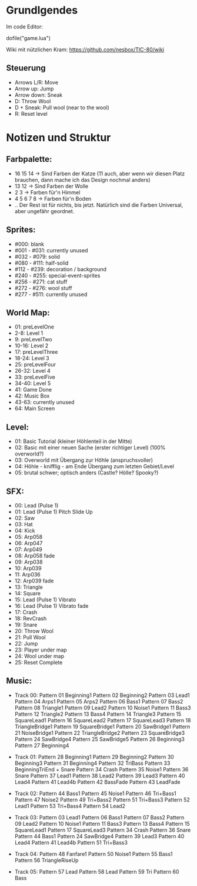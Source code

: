 # Grundlgendes

Im code Editor:

dofile("game.lua")

Wiki mit nützlichen Kram:
https://github.com/nesbox/TIC-80/wiki

## Steuerung 
- Arrows L/R: Move
- Arrow up: Jump
- Arrow down: Sneak
- D: Throw Wool
- D + Sneak: Pull wool (near to the wool)
- R: Reset level


# Notizen und Struktur

## Farbpalette:
- 16 15 14 -> Sind Farben der Katze (11 auch, aber wenn wir diesen Platz brauchen, dann mache ich das Design nochmal anders)
- 13 12 -> Sind Farben der Wolle
- 2 3 -> Farben für'n Himmel
- 4 5 6 7 8 -> Farben für'n Boden
- .. Der Rest ist für nichts, bis jetzt. Natürlich sind die Farben Universal, aber ungefähr geordnet.

## Sprites:
- #000: blank
- #001 - #031: currently unused
- #032 - #079: solid
- #080 - #111: half-solid
- #112 - #239: decoration / background
- #240 - #255: special-event-sprites
- #256 - #271: cat stuff
- #272 - #276: wool stuff
- #277 - #511: currently unused

## World Map:
- 01: preLevelOne
- 2-8: Level 1
- 9: preLevelTwo
- 10-16: Level 2
- 17: preLevelThree
- 18-24: Level 3
- 25: preLevelFour
- 26-32: Level 4
- 33: preLevelFive
- 34-40: Level 5
- 41: Game Done
- 42: Music Box
- 43-63: currently unused
- 64: Main Screen

## Level:
- 01: Basic Tutorial (kleiner Höhlenteil in der Mitte)
- 02: Basic mit einer neuen Sache (erster richtiger Level) (100% overworld?)
- 03: Overworld mit Übergang zur Höhle (anspruchsvoller)
- 04: Höhle - knifflig - am Ende Übergang zum letzten Gebiet/Level
- 05: brutal schwer; optisch anders (Castle? Hölle? Spooky?)

## SFX:
- 00: Lead (Pulse 1)
- 01: Lead (Pulse 1) Pitch Slide Up
- 02: Saw
- 03: Hat
- 04: Kick
- 05: Arp058
- 06: Arp047
- 07: Arp049
- 08: Arp058 fade
- 09: Arp038
- 10: Arp039
- 11: Arp036
- 12: Arp039 fade
- 13: Triangle
- 14: Square
- 15: Lead (Pulse 1) Vibrato
- 16: Lead (Pulse 1) Vibrato fade
- 17: Crash
- 18: RevCrash
- 19: Snare
- 20: Throw Wool
- 21: Pull Wool
- 22: Jump
- 23: Player under map
- 24: Wool under map
- 25: Reset Complete

## Music:
- Track 00:
Pattern 01	Beginning1
Pattern 02	Beginning2
Pattern 03	Lead1
Pattern 04	Arps1
Pattern 05	Arps2
Pattern 06	Bass1
Pattern 07	Bass2
Pattern 08	Triangle1
Pattern 09	Lead2
Pattern 10	Noise1
Pattern 11	Bass3
Pattern 12	Triangle2
Pattern 13	Bass4
Pattern 14	Triangle3
Pattern 15	SquareLead1
Pattern 16	SquareLead2
Pattern 17	SquareLead3
Pattern 18	TriangleBridge1
Pattern 19	SquareBridge1
Pattern 20	SawBridge1
Pattern 21	NoiseBridge1
Pattern 22	TriangleBridge2
Pattern 23	SquareBridge3
Pattern 24	SawBridge4
Pattern 25	SawBridge5
Pattern 26	Beginning3
Pattern 27	Beginning4

- Track 01:
Pattern 28	Beginning1
Pattern 29	Beginning2
Pattern 30	Beginning3
Pattern 31	Beginning4
Pattern 32	TriBass
Pattern 33	BeginningTriEnd + Snare
Pattern 34	Crash
Pattern 35	Noise1
Pattern 36	Snare
Pattern 37	Lead1
Pattern 38	Lead2
Pattern 39	Lead3
Pattern 40	Lead4
Pattern 41	Lead4b
Pattern 42	BassFade
Pattern 43	LeadFade

- Track 02:
Pattern 44	Bass1
Pattern 45	Noise1
Pattern 46	Tri+Bass1
Pattern 47	Noise2
Pattern 49	Tri+Bass2
Pattern 51	Tri+Bass3
Pattern 52	Lead1
Pattern 53	Tri+Bass4
Pattern 54	Lead2

- Track 03:
Pattern 03	Lead1
Pattern 06	Bass1
Pattern 07	Bass2
Pattern 09	Lead2
Pattern 10	Noise1
Pattern 11	Bass3
Pattern 13	Bass4
Pattern 15	SquareLead1
Pattern 17	SquareLead3
Pattern 34	Crash
Pattern 36	Snare
Pattern 44	Bass1
Pattern 24	SawBridge4
Pattern 39	Lead3
Pattern 40	Lead4
Pattern 41	Lead4b
Pattern 51	Tri+Bass3

- Track 04:
Pattern 48	Fanfare1
Pattern 50	Noise1
Pattern 55	Bass1
Pattern 56	TriangleRiseUp

- Track 05:
Pattern 57	Lead
Pattern 58	Lead
Pattern 59	Tri
Pattern 60	Bass
